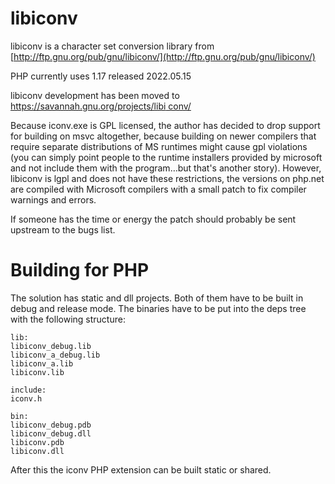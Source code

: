 # libiconv

libiconv is a character set conversion library from
[http://ftp.gnu.org/pub/gnu/libiconv/](http://ftp.gnu.org/pub/gnu/libiconv/)

PHP currently uses 1.17 released 2022.05.15

libiconv development has been moved to [https://savannah.gnu.org/projects/libi
conv/](https://savannah.gnu.org/projects/libiconv/)

Because iconv.exe is GPL licensed, the author has decided to drop support for
building on msvc altogether, because building on newer compilers that require
separate distributions of MS runtimes might cause gpl violations (you can
simply point people to the runtime installers provided by microsoft and not
include them with the program…but that's another story). However, libiconv is
lgpl and does not have these restrictions, the versions on php.net are
compiled with Microsoft compilers with a small patch to fix compiler warnings
and errors.

If someone has the time or energy the patch should probably be sent upstream
to the bugs list.

# Building for PHP

The solution has static and dll projects. Both of them have to be built in
debug and release mode. The binaries have to be put into the deps tree with
the following structure:

    
    lib:
    libiconv_debug.lib
    libiconv_a_debug.lib
    libiconv_a.lib
    libiconv.lib
    
    include:
    iconv.h
    
    bin:
    libiconv_debug.pdb
    libiconv_debug.dll
    libiconv.pdb
    libiconv.dll

After this the iconv PHP extension can be built static or shared.
